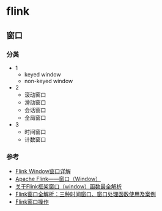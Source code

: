 # flink

## 窗口

### 分类

- 1
  - keyed window
  - non-keyed window
- 2
  - 滚动窗口
  - 滑动窗口
  - 会话窗口
  - 全局窗口
- 3
  - 时间窗口
  - 计数窗口

### 参考

- [Flink Window窗口详解](https://www.jianshu.com/p/77c588c7c19b)
- [Apache Flink——窗口（Window）](https://www.jianshu.com/p/5f8d83b863cc)
- [关于Flink框架窗口（window）函数最全解析](https://juejin.cn/post/7111134425101893662)
- [Flink窗口全解析：三种时间窗口、窗口处理函数使用及案例](https://zhuanlan.zhihu.com/p/102325190)
- [Flink窗口操作](http://xueai8.com/course/146/article)
